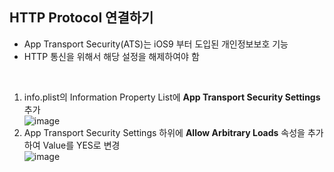 ## HTTP Protocol 연결하기
- App Transport Security(ATS)는 iOS9 부터 도입된 개인정보보호 기능
- HTTP 통신을 위해서 해당 설정을 해제하여야 함
 <br>
 
1. info.plist의 Information Property List에 **App Transport Security Settings** 추가
   <br>
  ![image](https://user-images.githubusercontent.com/46417892/152961715-dfefa3fc-771a-4f6a-9bff-b1dd329b7bf8.png)
2. App Transport Security Settings 하위에 **Allow Arbitrary Loads** 속성을 추가하여 Value를 YES로 변경
   <br>
   ![image](https://user-images.githubusercontent.com/46417892/152961673-3df422d4-b542-4353-8dd8-46233489c4db.png)
